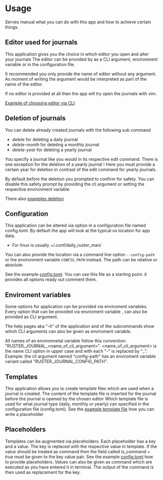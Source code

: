 # Usage

Serves manual what you can do with this app and how to achieve certain things.

## Editor used for journals

This application gives you the choice in which editor you open and alter your journals
The editor can be provided by as a CLI argument, environment variable or in the configuration file.

It recommended you only provide the name of editor without any argument. As moment of writing
the argument would be interpreted as part of the name of the editor.

If no editor is provided at all then the app will try open the journals with vim.

[Example of choosing editor via CLI]

## Deletion of journals

You can delete already created journals with the following sub command

- *delete* for deleting a daily journal
- *delete-month* for deleting a monthly journal
- *delete-year* for deleting a yearly journal

You specify a journal like you would in its respective edit command.
There is one exception for the deletion of a yearly journal !
Here you must provide a certain year for deletion in contrast of the edit command for yearly journals.

By default before the deletion you prompted to confirm for safety.
You can disable this safety prompt by providing the cli argument or setting the respective environment variable

There also [examples deletion] 

## Configuration

This application can be altered via option in a configuration file named config.toml.
By default the app will look at the typical os location for app data. 

- For linux is usually ~/.conf/daily_ruster_man/

You can also provide the location via a command line option `--config-path` 
or the environment variable `CONFIG_PATH` instead. The path can be relative or absolute.

See the example [config.toml]. You can use this file as a starting point. 
it provides all options ready out comment them.

## Enviroment variables

Some options for application can be provided via enviroment variables.
Every option that can be provided via enviroment variable , can also be provided as CLI argument.

The help pages aka "-h" of the application and of the subcommands show wihch CLI arguments can 
also be given as enviroment variable.

All names of an enviromnetal variable follow this convention: "RUSTER_JOURNAL_<name_of_cli_argument>".
<name_of_cli_argument> is the name CLI option in upper case and with each "-" is replaced by "_".
Example: the cli argument named "config-path" has an enviroment variable variant called "RUSTER_JOURNAL_CONFIG_PATH".

## Templates

This application allows you to create template files which are used when a journal is created.
The content of the template file is inserted for the journal 
before the journal is opened by the chosen editor
Which template file is used for what journal type (daily, monthly or yearly) can specified
in the configuration file (config.toml).
See the [example template file] how you can write a placeholder

## Placeholders

Templates can be augmented via placeholders. 
Each placeholder has a key and a value. The key is replaced with the respective value in template.
If the value should be treated as command then the field called is_command = true must be given 
to the key value pair. See the example [config.toml] how to provide placeholders.
Values can also be given as command which are executed as you have entered it in terminal.
The output of the command is then used as replacement for the key.

[config.toml]:config.toml
[example template file]:example.template
[examples deletion]:examples.md##Deletion
[Example of choosing editor via CLI]:examples.md##Specifying

